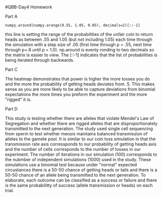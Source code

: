 #QBB-Day4 Homework

Part A
```
numpy.around(numpy.arange(0.55, 1.05, 0.05), decimals=2)[::-1] 
```
this line is setting the range of the probabilities of the unfair coin to return heads as between .55 and 1.05 (but not including 1.05) each time through the simulation with a step size of .05 (first time through p = .55, next time through p=.6 until p = 1.0). np.around is evenly ronding to two decimals so the matrix is easier to view. The [::-1] indicates that the list of probabilities is being iterated through backwards. 

Part C

The heatmap demonstrates that power is higher the more tosses you do and the more the probability of getting heads deviates from .5. This makes sense as you are more likely to be able to capture deviations from binomial expectations the more times you preform the experiment and the more "rigged" it is. 
 
Part D

This study is testing whether there are alleles that violate Mendel's Law of Segregation and whether there are rigged alleles that are disproportionately transmitted to the next generation. The study used single cell sequencing from sperm to test whether meosis maintains balanced transmission of alleles to the gamete pool. It is similar to our coin toss simulation in that the transmission rate axis corressponds to our probability of getting heads axis and the number of cells corresponds to the number of tosses in our experiment. The number of iterations in our simulation (100) corresponds to the nubmber of independent simulations (1000) used in the study. These simulations use a binomial test because under "normal" expected circustances there is a 50-50 chance of getting heads or tails and there is a 50-50 chance of an allele being transmitted to the next generation. To elaborate, each outcome can be classified as a success or failure and there is the same probabilitty of success (allele transmission or heads) on each trial. 

